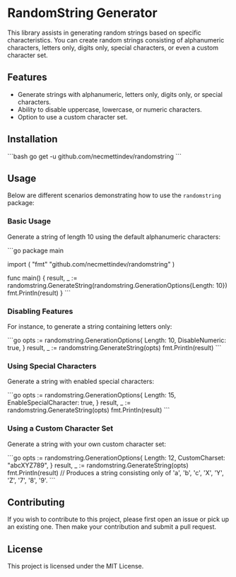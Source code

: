# RandomString Generator

This library assists in generating random strings based on specific characteristics. You can create random strings consisting of alphanumeric characters, letters only, digits only, special characters, or even a custom character set.

## Features

- Generate strings with alphanumeric, letters only, digits only, or special characters.
- Ability to disable uppercase, lowercase, or numeric characters.
- Option to use a custom character set.

## Installation

\```bash
go get -u github.com/necmettindev/randomstring
\```

## Usage

Below are different scenarios demonstrating how to use the `randomstring` package:

### Basic Usage

Generate a string of length 10 using the default alphanumeric characters:

\```go
package main

import (
"fmt"
"github.com/necmettindev/randomstring"
)

func main() {
result, \_ := randomstring.GenerateString(randomstring.GenerationOptions{Length: 10})
fmt.Println(result)
}
\```

### Disabling Features

For instance, to generate a string containing letters only:

\```go
opts := randomstring.GenerationOptions{
Length: 10,
DisableNumeric: true,
}
result, \_ := randomstring.GenerateString(opts)
fmt.Println(result)
\```

### Using Special Characters

Generate a string with enabled special characters:

\```go
opts := randomstring.GenerationOptions{
Length: 15,
EnableSpecialCharacter: true,
}
result, \_ := randomstring.GenerateString(opts)
fmt.Println(result)
\```

### Using a Custom Character Set

Generate a string with your own custom character set:

\```go
opts := randomstring.GenerationOptions{
Length: 12,
CustomCharset: "abcXYZ789",
}
result, \_ := randomstring.GenerateString(opts)
fmt.Println(result) // Produces a string consisting only of 'a', 'b', 'c', 'X', 'Y', 'Z', '7', '8', '9'.
\```

## Contributing

If you wish to contribute to this project, please first open an issue or pick up an existing one. Then make your contribution and submit a pull request.

## License

This project is licensed under the MIT License.
